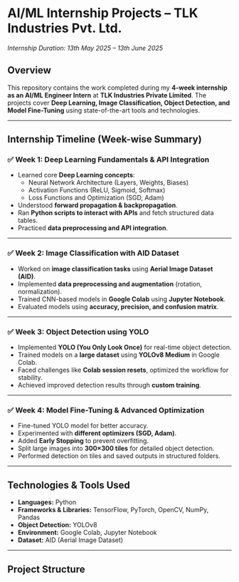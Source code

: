 # **AI/ML Internship Projects – TLK Industries Pvt. Ltd.**  
*Internship Duration: 13th May 2025 – 13th June 2025*  

## **Overview**  
This repository contains the work completed during my **4-week internship as an AI/ML Engineer Intern** at **TLK Industries Private Limited**. The projects cover **Deep Learning, Image Classification, Object Detection, and Model Fine-Tuning** using state-of-the-art tools and technologies.  

---

## **Internship Timeline (Week-wise Summary)**  

### ✅ **Week 1: Deep Learning Fundamentals & API Integration**  
- Learned core **Deep Learning concepts**:
  - Neural Network Architecture (Layers, Weights, Biases)
  - Activation Functions (ReLU, Sigmoid, Softmax)
  - Loss Functions and Optimization (SGD, Adam)
- Understood **forward propagation & backpropagation**.
- Ran **Python scripts to interact with APIs** and fetch structured data tables.
- Practiced **data preprocessing and API integration**.

---

### ✅ **Week 2: Image Classification with AID Dataset**  
- Worked on **image classification tasks** using **Aerial Image Dataset (AID)**.
- Implemented **data preprocessing and augmentation** (rotation, normalization).
- Trained CNN-based models in **Google Colab** using **Jupyter Notebook**.
- Evaluated models using **accuracy, precision, and confusion matrix**.

---

### ✅ **Week 3: Object Detection using YOLO**  
- Implemented **YOLO (You Only Look Once)** for real-time object detection.
- Trained models on a **large dataset** using **YOLOv8 Medium** in Google Colab.
- Faced challenges like **Colab session resets**, optimized the workflow for stability.
- Achieved improved detection results through **custom training**.

---

### ✅ **Week 4: Model Fine-Tuning & Advanced Optimization**  
- Fine-tuned YOLO model for better accuracy.
- Experimented with **different optimizers (SGD, Adam)**.
- Added **Early Stopping** to prevent overfitting.
- Split large images into **300×300 tiles** for detailed object detection.
- Performed detection on tiles and saved outputs in structured folders.

---

## **Technologies & Tools Used**  
- **Languages:** Python  
- **Frameworks & Libraries:** TensorFlow, PyTorch, OpenCV, NumPy, Pandas  
- **Object Detection:** YOLOv8  
- **Environment:** Google Colab, Jupyter Notebook  
- **Dataset:** AID (Aerial Image Dataset)  

---

## **Project Structure**  
